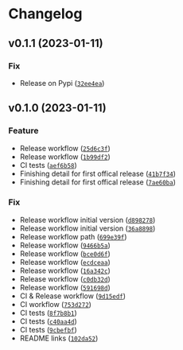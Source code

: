 # Changelog

<!--next-version-placeholder-->

## v0.1.1 (2023-01-11)
### Fix
* Release on Pypi ([`32ee4ea`](https://github.com/rise-consulting/saxproject/commit/32ee4ea0e6cca44b3536032956863545f1854a72))

## v0.1.0 (2023-01-11)
### Feature
* Release workflow ([`25d6c3f`](https://github.com/rise-consulting/saxproject/commit/25d6c3f3ee34115b35fa3e6e0591e330cbb884c4))
* Release workflow ([`1b99df2`](https://github.com/rise-consulting/saxproject/commit/1b99df20c0bb840f1eb6991300741da86b45a0d6))
* CI tests ([`aef6b58`](https://github.com/rise-consulting/saxproject/commit/aef6b58bcf963d37c4acb610854be8ecfc515aa1))
* Finishing detail for first offical release ([`41b7f34`](https://github.com/rise-consulting/saxproject/commit/41b7f347f50d6f16551b8423b6d2820469bb3745))
* Finishing detail for first offical release ([`7ae60ba`](https://github.com/rise-consulting/saxproject/commit/7ae60ba85c4415f85fc255834df4617ee5e10e7b))

### Fix
* Release workflow initial version ([`d898278`](https://github.com/rise-consulting/saxproject/commit/d898278ec1d538651f9d8e0f4369d51d4aebbe3c))
* Release workflow initial version ([`36a8898`](https://github.com/rise-consulting/saxproject/commit/36a889806979de0472b30b3603f4c26f8241c8db))
* Release workflow path ([`699e39f`](https://github.com/rise-consulting/saxproject/commit/699e39f8db47ef11a83c0e9740517937446f6297))
* Release workflow ([`9466b5a`](https://github.com/rise-consulting/saxproject/commit/9466b5a3bb466786052681836f20af2b6407d3bc))
* Release workflow ([`bce0d6f`](https://github.com/rise-consulting/saxproject/commit/bce0d6fa65bb72b4f405bd875dd1e2237ea34087))
* Release workflow ([`ecdceaa`](https://github.com/rise-consulting/saxproject/commit/ecdceaa32a7c8f99c4074c61bd4eceb10365f959))
* Release workflow ([`16a342c`](https://github.com/rise-consulting/saxproject/commit/16a342c128ea20c48bf27356f938ee6b975bc4e5))
* Release workflow ([`c0db32d`](https://github.com/rise-consulting/saxproject/commit/c0db32d33ee9cc2c528fe7ebaaa2949c85ffc700))
* Release workflow ([`591698d`](https://github.com/rise-consulting/saxproject/commit/591698d7596450f5f9a297e5e2896cde03896b5f))
* CI & Release workflow ([`9d15edf`](https://github.com/rise-consulting/saxproject/commit/9d15edf6267c40ddbdf1516ed0cd5ac3889ad6db))
* CI workflow ([`753d272`](https://github.com/rise-consulting/saxproject/commit/753d2722acbb8edeaed3b0e14871f860d140595d))
* CI tests ([`8f7b8b1`](https://github.com/rise-consulting/saxproject/commit/8f7b8b10a2f3ae4e047f3b9eeb0dc55cbe11133f))
* CI tests ([`c40aa4d`](https://github.com/rise-consulting/saxproject/commit/c40aa4da795de5ded0bd3667119ede9cf08c7684))
* CI tests ([`9cbefbf`](https://github.com/rise-consulting/saxproject/commit/9cbefbfa782e56050bfeddd80fd8ecfaf22096b6))
* README links ([`102da52`](https://github.com/rise-consulting/saxproject/commit/102da52547d5a3bcc3504f5be2c4d501a6e9ca8f))
